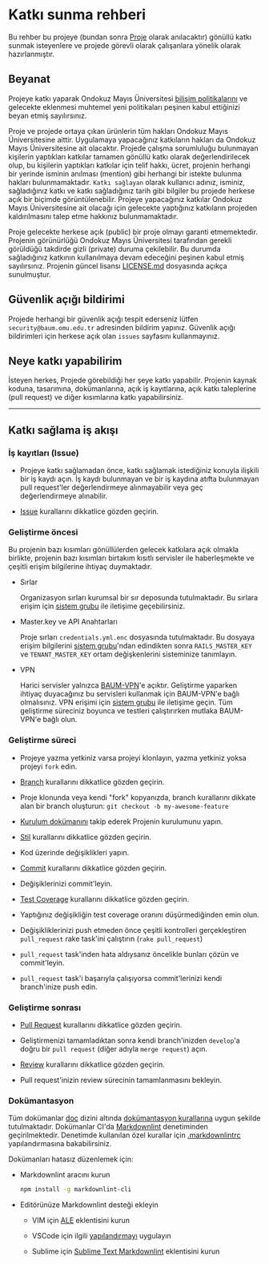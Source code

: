 Katkı sunma rehberi
===================

Bu rehber bu projeye (bundan sonra [Proje](../) olarak anılacaktır) gönüllü katkı sunmak isteyenlere ve projede görevli
olarak çalışanlara yönelik olarak hazırlanmıştır.

Beyanat
-------

Projeye katkı yaparak Ondokuz Mayıs Üniversitesi [bilişim
politikalarını](https://github.com/omu/resmi/tree/master/bilgi-g%C3%BCvenli%C4%9Fi-politikas%C4%B1) ve gelecekte
eklenmesi muhtemel yeni politikaları peşinen kabul ettiğinizi beyan etmiş sayılırsınız.

Proje ve projede ortaya çıkan ürünlerin tüm hakları Ondokuz Mayıs Üniversitesine aittir. Uygulamaya yapacağınız
katkıların hakları da Ondokuz Mayıs Üniversitesine ait olacaktır. Projede çalışma sorumluluğu bulunmayan kişilerin
yaptıkları katkılar tamamen gönüllü katkı olarak değerlendirilecek olup, bu kişilerin yaptıkları katkılar için telif
hakkı, ücret, projenin herhangi bir yerinde isminin anılması (mention) gibi herhangi bir istekte bulunma hakları
bulunmamaktadır. `Katkı sağlayan` olarak kullanıcı adınız, isminiz, sağladığınız katkı ve katkı sağladığınız tarih gibi
bilgiler bu projede herkese açık bir biçimde görüntülenebilir. Projeye yapacağınız katkılar Ondokuz Mayıs Üniversitesine
ait olacağı için gelecekte yaptığınız katkıların projeden kaldırılmasını talep etme hakkınız bulunmamaktadır.

Proje gelecekte herkese açık (public) bir proje olmayı garanti etmemektedir.  Projenin görünürlüğü Ondokuz Mayıs
Üniversitesi tarafından gerekli görüldüğü takdirde gizli (private) duruma çekilebilir. Bu durumda sağladığınız katkının
kullanılmaya devam edeceğini peşinen kabul etmiş sayılırsınız. Projenin güncel lisansı
[LICENSE.md](/LICENSE.md) dosyasında açıkça sunulmuştur.

Güvenlik açığı bildirimi
------------------------

Projede herhangi bir güvenlik açığı tespit ederseniz lütfen `security@baum.omu.edu.tr` adresinden bildirim yapınız.
Güvenlik açığı bildirimleri için herkese açık olan `issues` sayfasını kullanmayınız.

Neye katkı yapabilirim
-----------------------

İsteyen herkes, Projede görebildiği her şeye katkı yapabilir. Projenin kaynak koduna, tasarımına, dokümanlarına, açık iş
kayıtlarına, açık katkı taleplerine (pull request) ve diğer kısımlarına katkı yapabilirsiniz.

------------------------------------

Katkı sağlama iş akışı
----------------------

### İş kayıtları (Issue)

- Projeye katkı sağlamadan önce, katkı sağlamak istediğiniz konuyla ilişkili bir iş kaydı açın. İş kaydı bulunmayan ve
  bir iş kaydına atıfta bulunmayan pull request'ler değerlendirmeye alınmayabilir veya geç değerlendirmeye alınabilir.

- [Issue](/doc/workflow/issue.md) kurallarını dikkatlice gözden geçirin.

### Geliştirme öncesi

Bu projenin bazı kısımları gönüllülerden gelecek katkılara açık olmakla birlikte, projenin bazı kısımları birtakım
kısıtlı servisler ile haberleşmekte ve çeşitli erişim bilgilerine ihtiyaç duymaktadır.

- Sırlar

  Organizasyon sırları kurumsal bir sır deposunda tutulmaktadır. Bu sırlara erişim için [sistem
  grubu](https://github.com/orgs/omu/teams/ops) ile iletişime geçebilirsiniz.

- Master.key ve API Anahtarları

  Proje sırları `credentials.yml.enc` dosyasında tutulmaktadır. Bu dosyaya erişim bilgilerini [sistem
  grubu](https://github.com/orgs/omu/teams/ops)'ndan edindikten sonra `RAILS_MASTER_KEY` ve `TENANT_MASTER_KEY` ortam
  değişkenlerini sisteminize tanımlayın.

- VPN

  Harici servisler yalnızca [BAUM-VPN](https://doc.omu.sh/services/vpn.md#baum-vpn)'e açıktır. Geliştirme yaparken
  ihtiyaç duyacağınız bu servisleri kullanmak için BAUM-VPN'e bağlı olmalısınız. VPN erişimi için [sistem
  grubu](https://github.com/orgs/omu/teams/ops) ile iletişime geçin. Tüm geliştirme süreciniz boyunca ve testleri
  çalıştırırken mutlaka BAUM-VPN'e bağlı olun.

### Geliştirme süreci

- Projeye yazma yetkiniz varsa projeyi klonlayın, yazma yetkiniz yoksa projeyi `fork` edin.

- [Branch](https://doc.omu.sh/workflow/branch.md) kurallarını dikkatlice gözden geçirin.

- Proje klonunda veya kendi "fork" kopyanızda, branch kurallarını dikkate alan bir branch oluşturun: `git checkout -b
  my-awesome-feature`

- [Kurulum dokümanını](/doc/development/installation.md) takip ederek Projenin kurulumunu yapın.

- [Stil](https://doc.omu.sh/policy/) kurallarını dikkatlice gözden geçirin.

- Kod üzerinde değişiklikleri yapın.

- [Commit](https://doc.omu.sh/workflow/commit.md) kurallarını dikkatlice gözden geçirin.

- Değişiklerinizi commit'leyin.

- [Test Coverage](/doc/development/test-coverage.md) kurallarını dikkatlice gözden geçirin.

- Yaptığınız değişikliğin test coverage oranını düşürmediğinden emin olun.

- Değişikliklerinizi push etmeden önce çeşitli kontrolleri gerçekleştiren `pull_request` rake task'ini çalıştırın (`rake
  pull_request`)

- `pull_request` task'inden hata aldıysanız öncelikle bunları çözün ve commit'leyin.

- `pull_request` task'i başarıyla çalışıyorsa commit'lerinizi kendi branch'inize push edin.

### Geliştirme sonrası

- [Pull Request](https://doc.omu.sh/workflow/pr) kurallarını dikkatlice gözden geçirin.

- Geliştirmenizi tamamladıktan sonra kendi branch'inizden `develop`'a doğru bir `pull request` (diğer adıyla `merge
  request`) açın.

- [Review](https://doc.omu.sh/workflow/review) kurallarını dikkatlice gözden geçirin.

- Pull request'inizin review sürecinin tamamlanmasını bekleyin.

### Dokümantasyon

Tüm dokümanlar [doc](doc) dizini altında [dokümantasyon kurallarına](https://doc.omu.sh/policy/documentation) uygun
şekilde tutulmaktadır.  Dokümanlar CI'da [Markdownlint](https://github.com/DavidAnson/markdownlint) denetiminden
geçirilmektedir.  Denetimde kullanılan özel kurallar için [.markdownlintrc](/.markdownlintrc) yapılandırmasına
bakabilirsiniz.

Dokümanları hatasız düzenlemek için:

- Markdownlint aracını kurun

  ```sh
  npm install -g markdownlint-cli
  ```

- Editörünüze Markdownlint desteği ekleyin

  + VIM için [ALE](https://github.com/w0rp/ale) eklentisini kurun

  + VSCode için ilgili [yapılandırmayı](https://doc.omu.sh/etc/vscode.md) uygulayın

  + Sublime için [Sublime Text
    Markdownlint](https://github.com/jonlabelle/SublimeLinter-contrib-markdownlint)
    eklentisini kurun
